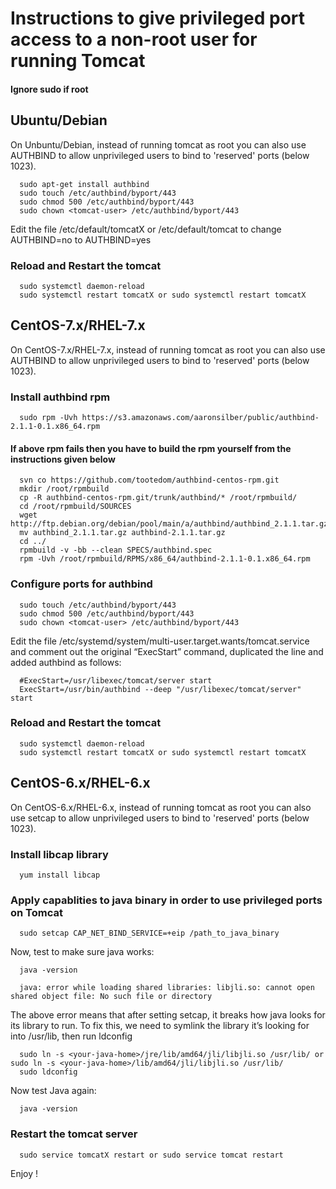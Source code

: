 # Instructions to give privileged port access to a non-root user for running Tomcat

#### Ignore sudo if root

## Ubuntu/Debian

On Unbuntu/Debian, instead of running tomcat as root you can also use AUTHBIND to allow unprivileged users to bind to 'reserved' ports (below 1023).

      sudo apt-get install authbind
      sudo touch /etc/authbind/byport/443
      sudo chmod 500 /etc/authbind/byport/443
      sudo chown <tomcat-user> /etc/authbind/byport/443
   
   Edit the file /etc/default/tomcatX or /etc/default/tomcat to change AUTHBIND=no to AUTHBIND=yes
   
### Reload and Restart the tomcat

      sudo systemctl daemon-reload
      sudo systemctl restart tomcatX or sudo systemctl restart tomcatX
      


## CentOS-7.x/RHEL-7.x 

On CentOS-7.x/RHEL-7.x, instead of running tomcat as root you can also use AUTHBIND to allow unprivileged users to bind to 'reserved' ports (below 1023).

### Install authbind rpm

      sudo rpm -Uvh https://s3.amazonaws.com/aaronsilber/public/authbind-2.1.1-0.1.x86_64.rpm
      
#### If above rpm fails then you have to build the rpm yourself from the instructions given below 

      svn co https://github.com/tootedom/authbind-centos-rpm.git
      mkdir /root/rpmbuild
      cp -R authbind-centos-rpm.git/trunk/authbind/* /root/rpmbuild/
      cd /root/rpmbuild/SOURCES
      wget http://ftp.debian.org/debian/pool/main/a/authbind/authbind_2.1.1.tar.gz
      mv authbind_2.1.1.tar.gz authbind-2.1.1.tar.gz
      cd ../
      rpmbuild -v -bb --clean SPECS/authbind.spec
      rpm -Uvh /root/rpmbuild/RPMS/x86_64/authbind-2.1.1-0.1.x86_64.rpm  

### Configure ports for authbind

      sudo touch /etc/authbind/byport/443
      sudo chmod 500 /etc/authbind/byport/443
      sudo chown <tomcat-user> /etc/authbind/byport/443
   
Edit the file /etc/systemd/system/multi-user.target.wants/tomcat.service and comment out the original “ExecStart” command, duplicated the line and added authbind as follows:

      #ExecStart=/usr/libexec/tomcat/server start
      ExecStart=/usr/bin/authbind --deep "/usr/libexec/tomcat/server" start
   
### Reload and Restart the tomcat
      sudo systemctl daemon-reload
      sudo systemctl restart tomcatX or sudo systemctl restart tomcatX
      
## CentOS-6.x/RHEL-6.x

On CentOS-6.x/RHEL-6.x, instead of running tomcat as root you can also use setcap to allow unprivileged users to bind to 'reserved' ports (below 1023).

### Install libcap library
      
      yum install libcap
      
### Apply capablities to java binary in order to use privileged ports on Tomcat

      sudo setcap CAP_NET_BIND_SERVICE=+eip /path_to_java_binary

Now, test to make sure java works:

      java -version

      java: error while loading shared libraries: libjli.so: cannot open shared object file: No such file or directory

The above error means that after setting setcap, it breaks how java looks for its library to run. To fix this, we need to symlink the library it’s looking for into /usr/lib, then run ldconfig

      sudo ln -s <your-java-home>/jre/lib/amd64/jli/libjli.so /usr/lib/ or sudo ln -s <your-java-home>/lib/amd64/jli/libjli.so /usr/lib/ 
      sudo ldconfig

Now test Java again:

      java -version
      
### Restart the tomcat server
      sudo service tomcatX restart or sudo service tomcat restart
      
Enjoy !
